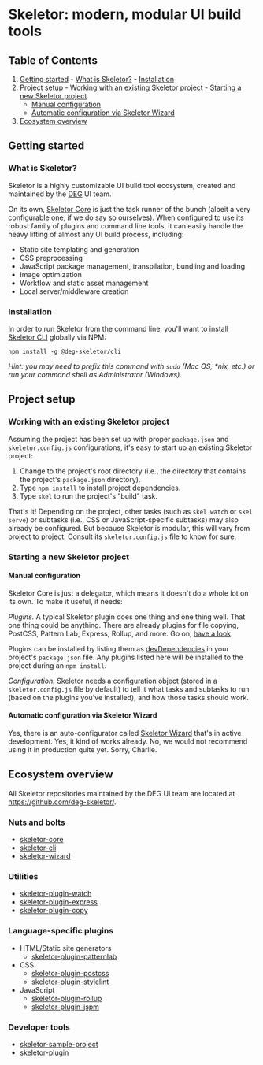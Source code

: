 # Skeletor: modern, modular UI build tools

## Table of Contents
  1. [Getting started](#getting-started) 
    - [What is Skeletor?](#what-is-skeletor) 
    - [Installation](#installation)  
  2. [Project setup](#project-setup)
    - [Working with an existing Skeletor project](#working-with-an-existing-skeletor-project)  - [Starting a new Skeletor project](#starting-a-new-skeletor-project)  
      - [Manual configuration](#manual-configuration)
      - [Automatic configuration via Skeletor Wizard](#automatic-configuration-via-skeletor-wizard)
  3. [Ecosystem overview](#ecosystem-overview)

## Getting started

### What is Skeletor?
Skeletor is a highly customizable UI build tool ecosystem, created and maintained by the [DEG](http://www.degdigital.com) UI team. 

On its own, [Skeletor Core](https://github.com/deg-skeletor/skeletor-core) is just the task runner of the bunch (albeit a very configurable one, if we do say so ourselves). When configured to use its robust family of plugins and command line tools, it can easily handle the heavy lifting of almost any UI build process, including:

* Static site templating and generation
* CSS preprocessing
* JavaScript package management, transpilation, bundling and loading
* Image optimization
* Workflow and static asset management
* Local server/middleware creation 

### Installation
In order to run Skeletor from the command line, you'll want to install [Skeletor CLI](https://github.com/deg-skeletor/skeletor-cli) globally via NPM:

```shell
npm install -g @deg-skeletor/cli
```

*Hint: you may need to prefix this command with `sudo` (Mac OS, \*nix, etc.) or run your command shell as Administrator (Windows).*

## Project setup

### Working with an existing Skeletor project
Assuming the project has been set up with proper `package.json` and `skeletor.config.js` configurations, it's easy to start up an existing Skeletor project:

1. Change to the project's root directory (i.e., the directory that contains the project's `package.json` directory).
2. Type `npm install` to install project dependencies.
3. Type `skel` to run the project's "build" task.

That's it! Depending on the project, other tasks (such as `skel watch` or `skel serve`) or subtasks (i.e., CSS or JavaScript-specific subtasks) may also already be configured. But because Skeletor is modular, this will vary from project to project. Consult its `skeletor.config.js` file to know for sure.

### Starting a new Skeletor project

#### Manual configuration
Skeletor Core is just a delegator, which means it doesn't do a whole lot on its own. To make it useful, it needs:

*Plugins.* A typical Skeletor plugin does one thing and one thing well. That one thing could be anything. There are already plugins for file copying, PostCSS, Pattern Lab, Express, Rollup, and more. Go on, [have a look](#ecosystem-overview).

Plugins can be installed by listing them as [devDependencies](https://docs.npmjs.com/files/package.json#devdependencies) in your project's `package.json` file. Any plugins listed here will be installed to the project during an `npm install`.

*Configuration.* Skeletor needs a configuration object (stored in a `skeletor.config.js` file by default) to tell it what tasks and subtasks to run (based on the plugins you've installed), and how those tasks should work.

#### Automatic configuration via Skeletor Wizard
Yes, there is an auto-configurator called [Skeletor Wizard](https://github.com/deg-skeletor/skeletor-wizard) that's in active development. Yes, it kind of works already. No, we would not recommend using it in production quite yet. Sorry, Charlie.

## Ecosystem overview
All Skeletor repositories maintained by the DEG UI team are located at https://github.com/deg-skeletor/.

### Nuts and bolts
* [skeletor-core](https://github.com/deg-skeletor/skeletor-core/)
* [skeletor-cli](https://github.com/deg-skeletor/skeletor-cli/)
* [skeletor-wizard](https://github.com/deg-skeletor/skeletor-wizard/)

### Utilities
* [skeletor-plugin-watch](hhttps://github.com/deg-skeletor/skeletor-plugin-watch/)
* [skeletor-plugin-express](hhttps://github.com/deg-skeletor/skeletor-plugin-express/)
* [skeletor-plugin-copy](hhttps://github.com/deg-skeletor/skeletor-plugin-copy/)

### Language-specific plugins
* HTML/Static site generators
  - [skeletor-plugin-patternlab](https://github.com/deg-skeletor/skeletor-plugin-patternlab/)
* CSS
  - [skeletor-plugin-postcss](https://github.com/deg-skeletor/skeletor-plugin-postcss/)
  - [skeletor-plugin-stylelint](https://github.com/deg-skeletor/skeletor-plugin-stylelint/)
* JavaScript
  - [skeletor-plugin-rollup](https://github.com/deg-skeletor/skeletor-plugin-rollup/)
  - [skeletor-plugin-jspm](https://github.com/deg-skeletor/skeletor-plugin-jspm/)

### Developer tools
* [skeletor-sample-project](https://github.com/deg-skeletor/skeletor-sample-project/)
* [skeletor-plugin](https://github.com/deg-skeletor/skeletor-plugin/)
